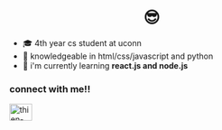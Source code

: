 <h1 align="center">😎</h1>

- 🎓 4th year cs student at uconn
- 🔨 knowledgeable in html/css/javascript and python
- 🌱 i'm currently learning **react.js and node.js**

<h3 align="left">connect with me!!</h3>
<p align="left">
<a href="https://linkedin.com/in/thien-bao-bui" target="blank"><img align="center" src="https://raw.githubusercontent.com/rahuldkjain/github-profile-readme-generator/master/src/images/icons/Social/linked-in-alt.svg" alt="thien-bao-bui" height="30" width="40" /></a>
</p>
